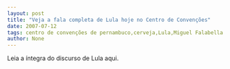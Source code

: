 ```yaml
---
layout: post
title: "Veja a fala completa de Lula hoje no Centro de Convenções"
date: 2007-07-12
tags: centro de convenções de pernambuco,cerveja,Lula,Miguel Falabella
author: None
---
```

Leia a &iacute;ntegra do discurso de Lula aqui. 